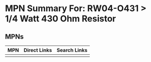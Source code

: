 



# MPN Summary For: RW04-O431 > 1/4 Watt 430 Ohm Resistor

## MPNs
  

|MPN|Direct Links|Search Links|
| :--- | :--- | :--- |
||||
